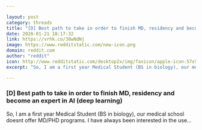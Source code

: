 ```yaml
---

layout: post
category: threads
title: "[D] Best path to take in order to finish MD, residency and become an expert in AI (deep learning)"
date: 2020-01-21 18:17:32
link: https://vrhk.co/38wNdNj
image: https://www.redditstatic.com/new-icon.png
domain: reddit.com
author: "reddit"
icon: http://www.redditstatic.com/desktop2x/img/favicon/apple-icon-57x57.png
excerpt: "So, I am a first year Medical Student (BS in biology), our medical school doesnt offer MD/PHD programs. I have always been interested in the use..."

---
```


### [D] Best path to take in order to finish MD, residency and become an expert in AI (deep learning)

So, I am a first year Medical Student (BS in biology), our medical school doesnt offer MD/PHD programs. I have always been interested in the use...